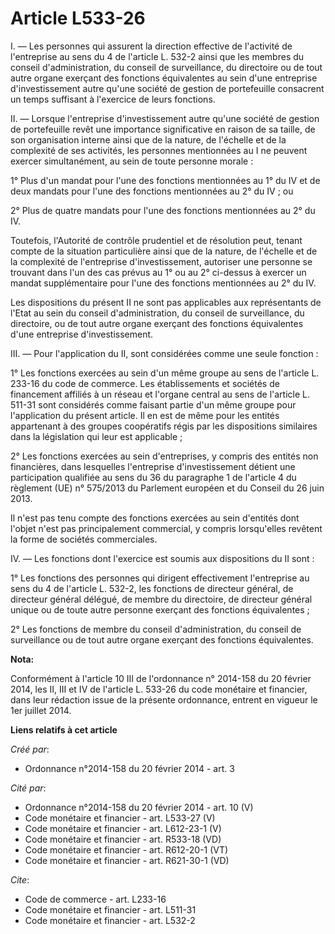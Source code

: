 # Article L533-26

I. ― Les personnes qui assurent la direction effective de l'activité de l'entreprise au sens du 4 de l'article L. 532-2 ainsi
que les membres du conseil d'administration, du conseil de surveillance, du directoire ou de tout autre organe exerçant des
fonctions équivalentes au sein d'une entreprise d'investissement autre qu'une société de gestion de portefeuille consacrent
un temps suffisant à l'exercice de leurs fonctions. 

II. ― Lorsque l'entreprise d'investissement autre qu'une société de gestion de portefeuille revêt une importance
significative en raison de sa taille, de son organisation interne ainsi que de la nature, de l'échelle et de la complexité de
ses activités, les personnes mentionnées au I ne peuvent exercer simultanément, au sein de toute personne morale : 

1° Plus d'un mandat pour l'une des fonctions mentionnées au 1° du IV et de deux mandats pour l'une des fonctions mentionnées
au 2° du IV ; ou 

2° Plus de quatre mandats pour l'une des fonctions mentionnées au 2° du IV. 

Toutefois, l'Autorité de contrôle prudentiel et de résolution peut, tenant compte de la situation particulière ainsi que de
la nature, de l'échelle et de la complexité de l'entreprise d'investissement, autoriser une personne se trouvant dans l'un
des cas prévus au 1° ou au 2° ci-dessus à exercer un mandat supplémentaire pour l'une des fonctions mentionnées au 2° du IV. 

Les dispositions du présent II ne sont pas applicables aux représentants de l'Etat au sein du conseil d'administration, du
conseil de surveillance, du directoire, ou de tout autre organe exerçant des fonctions équivalentes d'une entreprise
d'investissement. 

III. ― Pour l'application du II, sont considérées comme une seule fonction : 

1° Les fonctions exercées au sein d'un même groupe au sens de l'article L. 233-16 du code de commerce. Les établissements et
sociétés de financement affiliés à un réseau et l'organe central au sens de l'article L. 511-31 sont considérés comme faisant
partie d'un même groupe pour l'application du présent article. Il en est de même pour les entités appartenant à des groupes
coopératifs régis par les dispositions similaires dans la législation qui leur est applicable ; 

2° Les fonctions exercées au sein d'entreprises, y compris des entités non financières, dans lesquelles l'entreprise
d'investissement détient une participation qualifiée au sens du 36 du paragraphe 1 de l'article 4 du règlement (UE) n°
575/2013 du Parlement européen et du Conseil du 26 juin 2013. 

Il n'est pas tenu compte des fonctions exercées au sein d'entités dont l'objet n'est pas principalement commercial, y compris
lorsqu'elles revêtent la forme de sociétés commerciales. 

IV. ― Les fonctions dont l'exercice est soumis aux dispositions du II sont : 

1° Les fonctions des personnes qui dirigent effectivement l'entreprise au sens du 4 de l'article L. 532-2, les fonctions de
directeur général, de directeur général délégué, de membre du directoire, de directeur général unique ou de toute autre
personne exerçant des fonctions équivalentes ; 

2° Les fonctions de membre du conseil d'administration, du conseil de surveillance ou de tout autre organe exerçant des
fonctions équivalentes.

**Nota:**

Conformément à l'article 10 III de l'ordonnance n° 2014-158 du 20 février 2014, les II, III et IV de l'article L. 533-26 du
code monétaire et financier, dans leur rédaction issue de la présente ordonnance, entrent en vigueur le 1er juillet 2014.

**Liens relatifs à cet article**

_Créé par_:

  - Ordonnance n°2014-158 du 20 février 2014 - art. 3

_Cité par_:

  - Ordonnance n°2014-158 du 20 février 2014 - art. 10 (V)
  - Code monétaire et financier - art. L533-27 (V)
  - Code monétaire et financier - art. L612-23-1 (V)
  - Code monétaire et financier - art. R533-18 (VD)
  - Code monétaire et financier - art. R612-20-1 (VT)
  - Code monétaire et financier - art. R621-30-1 (VD)

_Cite_:

  - Code de commerce - art. L233-16
  - Code monétaire et financier - art. L511-31
  - Code monétaire et financier - art. L532-2
